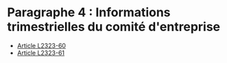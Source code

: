 # Paragraphe 4 : Informations trimestrielles du comité d'entreprise

* [Article L2323-60](./LEGIARTI000031086078.md)
* [Article L2323-61](./LEGIARTI000031086075.md)
